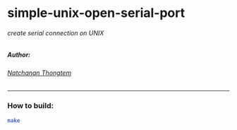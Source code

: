 # simple-unix-open-serial-port

###### create serial connection on UNIX

##### Author:
###### [Natchanan Thongtem](https://github.com/psychoAB)

___

### How to build:
```bash
make
```
